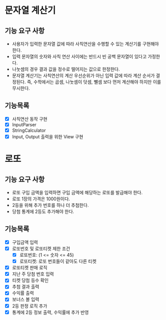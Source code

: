 # 문자열 계산기
## 기능 요구 사항
* 사용자가 입력한 문자열 값에 따라 사칙연산을 수행할 수 있는 계산기를 구현해야 한다.
* 입력 문자열의 숫자와 사칙 연산 사이에는 반드시 빈 공백 문자열이 있다고 가정한다.
* 나눗셈의 경우 결과 값을 정수로 떨어지는 값으로 한정한다.
* 문자열 계산기는 사칙연산의 계산 우선순위가 아닌 입력 값에 따라 계산 순서가 결정된다. 즉, 수학에서는 곱셈, 나눗셈이 덧셈, 뺄셈 보다 먼저 계산해야 하지만 이를 무시한다.

## 기능목록
- [x] 사칙연산 동작 구현
- [x] InputParser
- [x] StringCalculator
- [x] Input, Output 출력을 위한 View 구현

# 로또
## 기능 요구 사항
* 로또 구입 금액을 입력하면 구입 금액에 해당하는 로또를 발급해야 한다.
* 로또 1장의 가격은 1000원이다.
* 2등을 위해 추가 번호를 하나 더 추첨한다.
* 당첨 통계에 2등도 추가해야 한다.

## 기능목록
- [x] 구입금액 입력
- [x] 로또번호 및 로또티켓 제한 조건
  - [x] 로또번호: (1 <= 숫자 <= 45)
  - [x] 로또티켓: 로또 번호들이 같아도 다른 티켓 
- [x] 로또티켓 판매 로직
- [x] 지난 주 당첨 번호 입력
- [x] 티켓 당첨 등수 확인
- [x] 추첨 결과 출력
- [x] 수익률 출력
- [x] 보너스 볼 입력
- [x] 2등 판정 로직 추가
- [x] 통계에 2등 정보 출력, 수익률에 추가 반영
